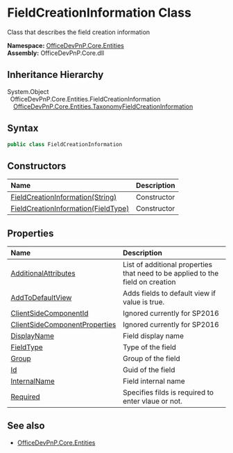 # FieldCreationInformation Class
 Class that describes the field creation information   

**Namespace:** [OfficeDevPnP.Core.Entities](OfficeDevPnP.Core.Entities.md)  
**Assembly:** OfficeDevPnP.Core.dll  
## Inheritance Hierarchy
System.Object  
&ensp;OfficeDevPnP.Core.Entities.FieldCreationInformation  
&emsp;[OfficeDevPnP.Core.Entities.TaxonomyFieldCreationInformation](OfficeDevPnP.Core.Entities.TaxonomyFieldCreationInformation.md)  
## Syntax
```C#
public class FieldCreationInformation
```
## Constructors
|**Name**|**Description**|
|:-----|:-----|
| [FieldCreationInformation(String)](OfficeDevPnP.Core.Entities.FieldCreationInformation.ctor1.md) | Constructor 
| [FieldCreationInformation(FieldType)](OfficeDevPnP.Core.Entities.FieldCreationInformation.ctor2.md) | Constructor 
## Properties
|**Name**|**Description**|
|:-----|:-----|
| [AdditionalAttributes](OfficeDevPnP.Core.Entities.FieldCreationInformation.AdditionalAttributes.md) | List of additional properties that need to be applied to the field on creation
| [AddToDefaultView](OfficeDevPnP.Core.Entities.FieldCreationInformation.AddToDefaultView.md) | Adds fields to default view if value is true.
| [ClientSideComponentId](OfficeDevPnP.Core.Entities.FieldCreationInformation.ClientSideComponentId.md) | Ignored currently for SP2016
| [ClientSideComponentProperties](OfficeDevPnP.Core.Entities.FieldCreationInformation.ClientSideComponentProperties.md) | Ignored currently for SP2016
| [DisplayName](OfficeDevPnP.Core.Entities.FieldCreationInformation.DisplayName.md) | Field display name
| [FieldType](OfficeDevPnP.Core.Entities.FieldCreationInformation.FieldType.md) | Type of the field
| [Group](OfficeDevPnP.Core.Entities.FieldCreationInformation.Group.md) | Group of the field
| [Id](OfficeDevPnP.Core.Entities.FieldCreationInformation.Id.md) | Guid of the field
| [InternalName](OfficeDevPnP.Core.Entities.FieldCreationInformation.InternalName.md) | Field internal name
| [Required](OfficeDevPnP.Core.Entities.FieldCreationInformation.Required.md) | Specifies filds is required to enter vlaue or not.
## See also
- [OfficeDevPnP.Core.Entities](OfficeDevPnP.Core.Entities.md)
